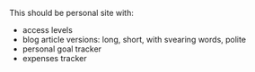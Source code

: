 This should be personal site with:
 - access levels
 - blog article versions: long, short, with svearing words, polite
 - personal goal tracker
 - expenses tracker

